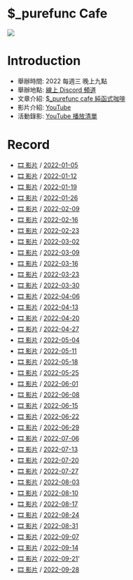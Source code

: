 # $_purefunc Cafe
![](https://raw.githubusercontent.com/PureFuncInc/purefunc-cafe/main/images/logo.png)

# Introduction
* 舉辦時間: 2022 每週三 晚上九點
* 舉辦地點: [線上 Discord 頻道](https://discord.gg/purfunc)
* 文章介紹: [$_purefunc cafe 純函式咖啡](https://github.com/PureFuncInc/blog-articles/blob/main/%E7%B4%94%E5%87%BD%E5%BC%8F%E5%92%96%E5%95%A1.md)
* 影片介紹: [YouTube](https://www.youtube.com/watch?v=N5GzZfXg5z0)
* 活動錄影: [YouTube 播放清單](https://youtube.com/playlist?list=PLC3hT4Z5I-O4V2g1oU-pkxp6Wr72ozhgk)

# Record
* [🎞 影片](https://youtu.be/hOQOa8_srJU) / [2022-01-05](./2022-01-05/README.md)
* [🎞 影片](https://youtu.be/uWiwvoUPfeU) / [2022-01-12](./2022-01-12/README.md)
* [🎞 影片](https://youtu.be/Th4dS1KFAt0) / [2022-01-19](./2022-01-19/README.md)
* [🎞 影片](https://youtu.be/EuZcgq_J_Wo) / [2022-01-26](./2022-01-26/README.md)
* [🎞 影片]() / [2022-02-09](./2022-02-09/README.md)
* [🎞 影片](https://youtu.be/VP_ruW2EEU4) / [2022-02-16](./2022-02-16/README.md)
* [🎞 影片](https://youtu.be/-Mtf-23I018) / [2022-02-23](./2022-02-23/README.md)
* [🎞 影片](https://youtu.be/iOR78NTojTc) / [2022-03-02](./2022-03-02/README.md)
* [🎞 影片](https://youtu.be/7SYP-qQPgKs) / [2022-03-09](./2022-03-09/README.md)
* [🎞 影片](https://youtu.be/lNTub8wAsIE) / [2022-03-16](./2022-03-16/README.md)
* [🎞 影片](https://youtu.be/SZTGP7nI1ws) / [2022-03-23](./2022-03-23/README.md)
* [🎞 影片](https://youtu.be/VZqYA3NLeUk) / [2022-03-30](./2022-03-30/README.md)
* [🎞 影片](https://youtu.be/_epcQDGMudo) / [2022-04-06](./2022-04-06/README.md)
* [🎞 影片](https://youtu.be/Np4XktL3uSE) / [2022-04-13](./2022-04-13/README.md)
* [🎞 影片](https://youtu.be/bdruVwf7p7U) / [2022-04-20](./2022-04-20/README.md)
* [🎞 影片](https://youtu.be/VwKRmf3cBac) / [2022-04-27](./2022-04-27/README.md)
* [🎞 影片](https://youtu.be/jUy6YHAf5Ak) / [2022-05-04](./2022-05-04/README.md)
* [🎞 影片](https://youtu.be/KM24s2vq-NU) / [2022-05-11](./2022-05-11/README.md)
* [🎞 影片](https://youtu.be/F4IdFNnbOnA) / [2022-05-18](./2022-05-18/README.md)
* [🎞 影片](https://youtu.be/Hym8NSp0WNk) / [2022-05-25](./2022-05-25/README.md)
* [🎞 影片](https://youtu.be/9VWDpTiqqpo) / [2022-06-01](./2022-06-01/README.md)
* [🎞 影片](https://youtu.be/oGbtMV9P88g) / [2022-06-08](./2022-06-08/README.md)
* [🎞 影片](https://youtu.be/K32McgU0RTk) / [2022-06-15](./2022-06-15/README.md)
* [🎞 影片](https://youtu.be/74G3Lz7ELrQ) / [2022-06-22](./2022-06-22/README.md)
* [🎞 影片](https://youtu.be/GB2A0L5Jb9c) / [2022-06-29](./2022-06-29/README.md)
* [🎞 影片](https://youtu.be/_6AH12Bmgkk) / [2022-07-06](./2022-07-06/README.md)
* [🎞 影片](https://youtu.be/SDE14DkLMAg) / [2022-07-13](./2022-07-13/README.md)
* [🎞 影片](https://youtu.be/LECrkVc1YrA) / [2022-07-20](./2022-07-20/README.md)
* [🎞 影片](https://youtu.be/P8xFlxlwD04) / [2022-07-27](./2022-07-27/README.md)
* [🎞 影片](https://youtu.be/oV7PaU7Csjk) / [2022-08-03](./2022-08-03/README.md)
* [🎞 影片](https://youtu.be/yVq5gXbeiKw) / [2022-08-10](./2022-08-10/README.md)
* [🎞 影片](https://youtu.be/ugQiluBLr7E) / [2022-08-17](./2022-08-17/README.md)
* [🎞 影片](https://youtu.be/UMJAi94XG7I) / [2022-08-24](./2022-08-24/README.md)
* [🎞 影片](https://youtu.be/RmBpLdIbnBA) / [2022-08-31](./2022-08-31/README.md)
* [🎞 影片](https://youtu.be/TTvdbsYZ3lc) / [2022-09-07](./2022-09-07/README.md)
* [🎞 影片](https://youtu.be/WtRPffxHwp4) / [2022-09-14](./2022-09-14/README.md)
* [🎞 影片](https://youtu.be/yKJwgChClsI) / [2022-09-21](./2022-09-21/README.md)'
* [🎞 影片]() / [2022-09-28](./2022-09-28/README.md)
